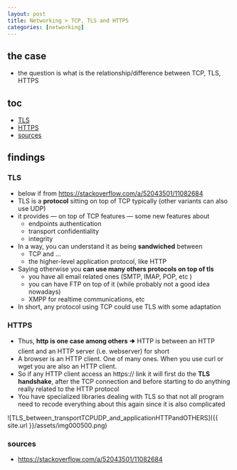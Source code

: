 ```yaml
---
layout: post
title: Networking > TCP, TLS and HTTPS 
categories: [networking]
---
```

## the case	
* the question is what is the relationship/difference between TCP, TLS, HTTPS

## toc
<!-- TOC -->

- [TLS](#tls)
- [HTTPS](#https)
- [sources](#sources)

<!-- /TOC -->

## findings
### TLS
* below if from <https://stackoverflow.com/a/52043501/11082684>
* TLS is a **protocol** sitting on top of TCP typically (other variants can also use UDP)
* it provides — on top of TCP features — some new features about 
    * endpoints authentication  
    * transport confidentiality  
    * integrity 
* In a way, you can understand it as being **sandwiched** between 
    * TCP and ...
    * the higher-level application protocol, like HTTP 
* Saying otherwise you **can use many others protocols on top of tls**
    * you have all email related ones (SMTP, IMAP, POP, etc )
    * you can have FTP on top of it (while probably not a good idea nowadays)
    * XMPP for realtime communications, etc 
* In short, any protocol using TCP could use TLS with some adaptation 

### HTTPS
* Thus, **http is one case among others**  🠊 HTTP is between an HTTP client and an HTTP server (i.e. webserver) for short 
* A browser is an HTTP client. One of many ones. When you use curl or wget you are also an HTTP client.  
* So if any HTTP client access an https:// link it will first do the **TLS handshake**, after the TCP connection and before starting to do anything really related to the HTTP protocol
* You have specialized libraries dealing with TLS so that not all program need to recode everything about this again since it is also complicated 

![TLS_between_transportTCPUDP_and_applicationHTTPandOTHERS]({{ site.url }}/assets/img000500.png)

### sources
* <https://stackoverflow.com/a/52043501/11082684>